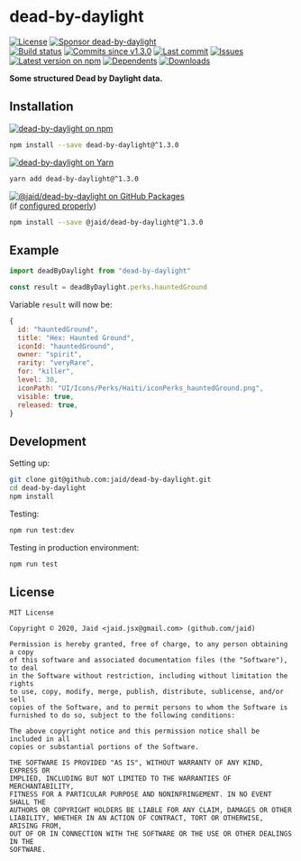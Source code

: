 # dead-by-daylight


<a href="https://raw.githubusercontent.com/jaid/dead-by-daylight/master/license.txt"><img src="https://img.shields.io/github/license/jaid/dead-by-daylight?style=flat-square" alt="License"/></a> <a href="https://github.com/sponsors/jaid"><img src="https://img.shields.io/badge/<3-Sponsor-FF45F1?style=flat-square" alt="Sponsor dead-by-daylight"/></a>  
<a href="https://actions-badge.atrox.dev/jaid/dead-by-daylight/goto"><img src="https://img.shields.io/endpoint.svg?style=flat-square&url=https%3A%2F%2Factions-badge.atrox.dev%2Fjaid%2Fdead-by-daylight%2Fbadge" alt="Build status"/></a> <a href="https://github.com/jaid/dead-by-daylight/commits"><img src="https://img.shields.io/github/commits-since/jaid/dead-by-daylight/v1.3.0?style=flat-square&logo=github" alt="Commits since v1.3.0"/></a> <a href="https://github.com/jaid/dead-by-daylight/commits"><img src="https://img.shields.io/github/last-commit/jaid/dead-by-daylight?style=flat-square&logo=github" alt="Last commit"/></a> <a href="https://github.com/jaid/dead-by-daylight/issues"><img src="https://img.shields.io/github/issues/jaid/dead-by-daylight?style=flat-square&logo=github" alt="Issues"/></a>  
<a href="https://npmjs.com/package/dead-by-daylight"><img src="https://img.shields.io/npm/v/dead-by-daylight?style=flat-square&logo=npm&label=latest%20version" alt="Latest version on npm"/></a> <a href="https://github.com/jaid/dead-by-daylight/network/dependents"><img src="https://img.shields.io/librariesio/dependents/npm/dead-by-daylight?style=flat-square&logo=npm" alt="Dependents"/></a> <a href="https://npmjs.com/package/dead-by-daylight"><img src="https://img.shields.io/npm/dm/dead-by-daylight?style=flat-square&logo=npm" alt="Downloads"/></a>

**Some structured Dead by Daylight data.**





## Installation

<a href="https://npmjs.com/package/dead-by-daylight"><img src="https://img.shields.io/badge/npm-dead--by--daylight-C23039?style=flat-square&logo=npm" alt="dead-by-daylight on npm"/></a>

```bash
npm install --save dead-by-daylight@^1.3.0
```

<a href="https://yarnpkg.com/package/dead-by-daylight"><img src="https://img.shields.io/badge/Yarn-dead--by--daylight-2F8CB7?style=flat-square&logo=yarn&logoColor=white" alt="dead-by-daylight on Yarn"/></a>

```bash
yarn add dead-by-daylight@^1.3.0
```

<a href="https://github.com/jaid/dead-by-daylight/packages"><img src="https://img.shields.io/badge/GitHub Packages-@jaid/dead--by--daylight-24282e?style=flat-square&logo=github" alt="@jaid/dead-by-daylight on GitHub Packages"/></a>  
(if [configured properly](https://help.github.com/en/github/managing-packages-with-github-packages/configuring-npm-for-use-with-github-packages))

```bash
npm install --save @jaid/dead-by-daylight@^1.3.0
```



## Example

```javascript
import deadByDaylight from "dead-by-daylight"

const result = deadByDaylight.perks.hauntedGround
```

Variable `result` will now be:

```javascript
{
  id: "hauntedGround",
  title: "Hex: Haunted Ground",
  iconId: "hauntedGround",
  owner: "spirit",
  rarity: "veryRare",
  for: "killer",
  level: 30,
  iconPath: "UI/Icons/Perks/Haiti/iconPerks_hauntedGround.png",
  visible: true,
  released: true,
}
```













## Development



Setting up:
```bash
git clone git@github.com:jaid/dead-by-daylight.git
cd dead-by-daylight
npm install
```
Testing:
```bash
npm run test:dev
```
Testing in production environment:
```bash
npm run test
```


## License
```text
MIT License

Copyright © 2020, Jaid <jaid.jsx@gmail.com> (github.com/jaid)

Permission is hereby granted, free of charge, to any person obtaining a copy
of this software and associated documentation files (the "Software"), to deal
in the Software without restriction, including without limitation the rights
to use, copy, modify, merge, publish, distribute, sublicense, and/or sell
copies of the Software, and to permit persons to whom the Software is
furnished to do so, subject to the following conditions:

The above copyright notice and this permission notice shall be included in all
copies or substantial portions of the Software.

THE SOFTWARE IS PROVIDED "AS IS", WITHOUT WARRANTY OF ANY KIND, EXPRESS OR
IMPLIED, INCLUDING BUT NOT LIMITED TO THE WARRANTIES OF MERCHANTABILITY,
FITNESS FOR A PARTICULAR PURPOSE AND NONINFRINGEMENT. IN NO EVENT SHALL THE
AUTHORS OR COPYRIGHT HOLDERS BE LIABLE FOR ANY CLAIM, DAMAGES OR OTHER
LIABILITY, WHETHER IN AN ACTION OF CONTRACT, TORT OR OTHERWISE, ARISING FROM,
OUT OF OR IN CONNECTION WITH THE SOFTWARE OR THE USE OR OTHER DEALINGS IN THE
SOFTWARE.
```
